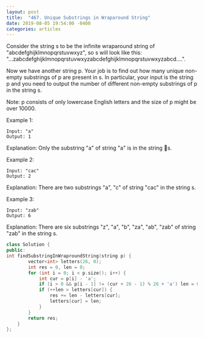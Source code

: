 ```yaml
---
layout: post
title:  "467. Unique Substrings in Wraparound String"
date: 2019-08-05 19:54:00 -0400
categories: articles
---
```

Consider the string s to be the infinite wraparound string of "abcdefghijklmnopqrstuvwxyz", so s will look like this: "...zabcdefghijklmnopqrstuvwxyzabcdefghijklmnopqrstuvwxyzabcd....".

Now we have another string p. Your job is to find out how many unique non-empty substrings of p are present in s. In particular, your input is the string p and you need to output the number of different non-empty substrings of p in the string s.

Note: p consists of only lowercase English letters and the size of p might be over 10000.

Example 1:
```
Input: "a"
Output: 1
```
Explanation: Only the substring "a" of string "a" is in the string s.

Example 2:
```
Input: "cac"
Output: 2
```

Explanation: There are two substrings "a", "c" of string "cac" in the string s.

Example 3:
```
Input: "zab"
Output: 6
```
Explanation: There are six substrings "z", "a", "b", "za", "ab", "zab" of string "zab" in the string s.
```c++
class Solution {
public:
int findSubstringInWraproundString(string p) {
        vector<int> letters(26, 0);
        int res = 0, len = 0;
        for (int i = 0; i < p.size(); i++) {
            int cur = p[i] - 'a';
            if (i > 0 && p[i - 1] != (cur + 26 - 1) % 26 + 'a') len = 0;
            if (++len > letters[cur]) {
                res += len - letters[cur];
                letters[cur] = len;
            }
        }
        return res;
    }
};
```